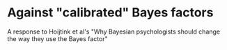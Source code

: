 # Against "calibrated" Bayes factors

A response to Hoijtink et al's "Why Bayesian psychologists should change the way they use the Bayes factor"
